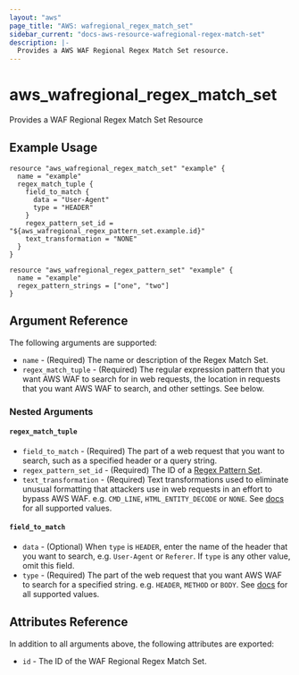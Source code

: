 ```yaml
---
layout: "aws"
page_title: "AWS: wafregional_regex_match_set"
sidebar_current: "docs-aws-resource-wafregional-regex-match-set"
description: |-
  Provides a AWS WAF Regional Regex Match Set resource.
---
```


# aws_wafregional_regex_match_set

Provides a WAF Regional Regex Match Set Resource

## Example Usage

```hcl
resource "aws_wafregional_regex_match_set" "example" {
  name = "example"
  regex_match_tuple {
    field_to_match {
      data = "User-Agent"
      type = "HEADER"
    }
    regex_pattern_set_id = "${aws_wafregional_regex_pattern_set.example.id}"
    text_transformation = "NONE"
  }
}

resource "aws_wafregional_regex_pattern_set" "example" {
  name = "example"
  regex_pattern_strings = ["one", "two"]
}
```

## Argument Reference

The following arguments are supported:

* `name` - (Required) The name or description of the Regex Match Set.
* `regex_match_tuple` - (Required) The regular expression pattern that you want AWS WAF to search for in web requests,
	the location in requests that you want AWS WAF to search, and other settings. See below.

### Nested Arguments

#### `regex_match_tuple`

 * `field_to_match` - (Required) The part of a web request that you want to search, such as a specified header or a query string.
 * `regex_pattern_set_id` - (Required) The ID of a [Regex Pattern Set](/docs/providers/aws/r/waf_regex_pattern_set.html).
 * `text_transformation` - (Required) Text transformations used to eliminate unusual formatting that attackers use in web requests in an effort to bypass AWS WAF.
  e.g. `CMD_LINE`, `HTML_ENTITY_DECODE` or `NONE`.
  See [docs](http://docs.aws.amazon.com/waf/latest/APIReference/API_ByteMatchTuple.html#WAF-Type-ByteMatchTuple-TextTransformation)
  for all supported values.

#### `field_to_match`

* `data` - (Optional) When `type` is `HEADER`, enter the name of the header that you want to search, e.g. `User-Agent` or `Referer`.
  If `type` is any other value, omit this field.
* `type` - (Required) The part of the web request that you want AWS WAF to search for a specified string.
  e.g. `HEADER`, `METHOD` or `BODY`.
  See [docs](http://docs.aws.amazon.com/waf/latest/APIReference/API_FieldToMatch.html)
  for all supported values.

## Attributes Reference

In addition to all arguments above, the following attributes are exported:

* `id` - The ID of the WAF Regional Regex Match Set.
